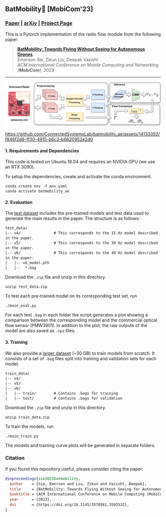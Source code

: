 ## BatMobility🦇 [MobiCom'23]
### [Paper](https://dl.acm.org/doi/10.1145/3570361.3592532) | [arXiv](https://arxiv.org/abs/2307.11518.pdf) | [Project Page](https://batmobility.github.io)

This is a Pytorch implementation of the radio flow module from the following paper: <br/>
> **[BatMobility: Towards Flying Without Seeing for Autonomous Drones](https://dl.acm.org/doi/10.1145/3570361.3592532)**  
> Emerson Sie, Zikun Liu, Deepak Vasisht    
> *ACM International Conference on Mobile Computing and Networking (**MobiCom**), 2023* 
>

---

![image](docs/flow_model.jpg)



https://github.com/ConnectedSystemsLab/batmobility_ae/assets/14133352/f846f2d9-ff30-4915-b6c2-b6620952e2d0



#### 1. Requirements and Dependencies
This code is tested on Ubuntu 18.04 and requires an NVIDIA GPU (we use an RTX 3090).

To setup the dependencies, create and activate the conda environment.
```
conda create env -f env.yaml
conda activate batmobility_ae
```

#### 2. Evaluation 
The [test dataset](https://zenodo.org/record/8312500/files/test_data.zip?download=1) includes the pre-trained models and test data used to generate the main results in the paper. The structure is as follows:
```
test_data/
|-- v4/               # This corresponds to the 15 Hz model described in the paper.
|-- v5/               # This corresponds to the 30 Hz model described in the paper.
|-- v6/               # This corresponds to the 40 Hz model described in the paper.
|   |-- v6_model.pth
|   |--  *.bag
```

Download the `.zip` file and unzip in this directory.
```
unzip test_data.zip
```

To test each pre-trained model on its corresponding test set, run
```
./main_eval.py
```

For each test `.bag` in each folder the script generates a plot showing a comparison between the corresponding model and the commercial optical flow sensor (PMW3901). In addition to the plot, the raw outputs of the model are also saved as `.npz` files.

#### 3. Training
We also provide a [larger dataset](https://zenodo.org/record/8312500/files/train_data.zip?download=1) (~30 GB) to train models from scratch. It consists of a set of `.bag` files split into training and validation sets for each model. 
```
train_data/
|-- v4/
|-- v5/
|-- v6/
|   |-- train/        # Contains .bags for training
|   |-- test/         # Contains .bags for validation
```

Download the `.zip` file and unzip in this directory.
```
unzip train_data.zip
```

To train the models, run
```
./main_train.py
```
The models and training curve plots will be generated in separate folders. 

### Citation

If you found this repository useful, please consider citing the paper:

```bibtex
@inproceedings{sie2023batmobility,
  author    = {Sie, Emerson and Liu, Zikun and Vasisht, Deepak},
  title     = {BatMobility: Towards Flying Without Seeing for Autonomous Drones},
  booktitle = {ACM International Conference on Mobile Computing (MobiCom)},
  year      = {2023},
  doi       = {https://doi.org/10.1145/3570361.3592532},
}
```


